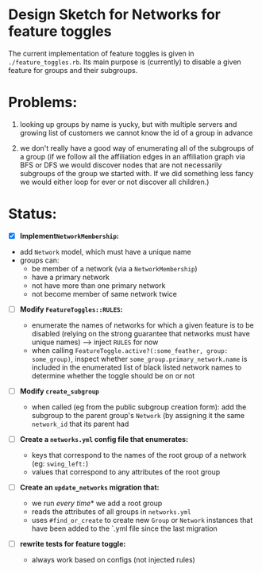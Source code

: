 # Design Sketch for Networks for feature toggles

The current implementation of feature toggles is given in `./feature_toggles.rb`. Its main purpose is (currently) to disable a given feature for groups and their subgroups.

# Problems:

1. looking up groups by name is yucky, but with multiple servers and growing list of customers we cannot know the id of a group in advance

2. we don't really have a good way of enumerating all of the subgroups of a group (if we follow all the affiliation edges in an affiliation graph via BFS or DFS we would discover nodes that are not necessarily subgroups of the group we started with. If we did something less fancy we would either loop for ever or not discover all children.)


# Status:

* [x] **Implement`NetworkMembership`:**
* add `Network` model, which  must have a unique name
* groups can:
  * be member of a network (via a `NetworkMembership`)
  * have a primary network
  * not have more than one primary network
  * not become member of same network twice

* [ ] **Modify `FeatureToggles::RULES`:**
  * enumerate the names of networks for which a given feature is to be disabled (relying on the strong guarantee that networks must have unique names) --> inject `RULES` for now
  * when calling `FeatureToggle.active?(:some_feather, group: some_group)`, inspect whether `some_group.primary_network.name` is included in the enumerated list of black listed network names to determine whether the toggle should be on or not

* [ ] **Modify `create_subgroup`**
  * when called (eg from the public subgroup creation form): add the subgroup to the parent group's `Network` (by assigning it the same `network_id` that its parent had

* [ ] **Create a `networks.yml` config file that enumerates:**
  * keys that correspond to the names of the root group of a network (eg: `swing_left:`)
  * values that correspond to any attributes of the root group

* [ ] **Create an `update_networks` migration that:**
  * we run *every time** we add a root group
  * reads the attributes of all groups in `networks.yml`
  * uses `#find_or_create` to create new `Group` or `Network` instances that have been added to the `.yml file since the last migration

* [ ] **rewrite tests for feature toggle:**
  * always work based on configs (not injected rules)
